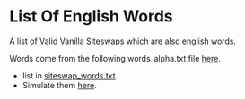 List Of English Words
=============

A list of Valid Vanilla [Siteswaps](https://en.wikipedia.org/wiki/Siteswap) which are also english words.

Words come from the following words_alpha.txt file [here](https://github.com/dwyl/english-words).

- list in [siteswap_words.txt](siteswap_words.txt).
- Simulate them [here](https://www.thewjf.com/siteswap/?q=(6x,4)*).
